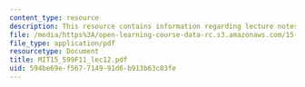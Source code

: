 ```yaml
---
content_type: resource
description: This resource contains information regarding lecture notes.
file: /media/https%3A/open-learning-course-data-rc.s3.amazonaws.com/15-599-workshop-in-it-collaborative-innovation-networks-fall-2011/594be69ef567714991d6b913b63c03fe_MIT15_599F11_lec12.pdf
file_type: application/pdf
resourcetype: Document
title: MIT15_599F11_lec12.pdf
uid: 594be69e-f567-7149-91d6-b913b63c03fe
---
```

